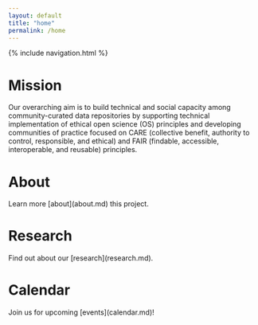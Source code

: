 ```yaml
---
layout: default
title: "home"
permalink: /home
---
```


<style>
  .topnav {
  background-color: #d3d9ed;
  overflow: hidden;
  position: sticky;
  top: 0;
 }
.topnav a {
  float: left;
  text-align: center;
  padding: 14px 16px;
  text-decoration: none;
  font-size: 17px;
 }
.topnav a:hover {
  background-color: #e1e5f0;
  color: #5e72ab;
 }
.topnav a.active {
  background-color: #e1e5f0;
  color: #4860a3;
}
</style>
<!-- div class="topnav">
 <a style="border-right: 1px solid blue;" class="active" href="home">Home</a>
 <a style="border-right: 1px solid blue;" href="about">About</a>
 <a style="border-right: 1px solid blue;" href="research">Research</a> 
 <a style="border-right: 1px solid blue;" href="calendar">Calendar</a>
</div-->

{% include navigation.html %}

<h1> Mission </h1>
Our overarching aim is to build technical and
social capacity among community-curated data repositories by supporting technical
implementation of ethical open science (OS) principles and developing communities of practice focused on CARE (collective benefit, authority to control, responsible, and ethical) and FAIR (findable, accessible, interoperable, and reusable) principles.
<h1> About </h1>
Learn more [about](about.md) this project.
<h1> Research </h1>
Find out about our [research](research.md).
<h1> Calendar </h1>
Join us for upcoming [events](calendar.md)! 
